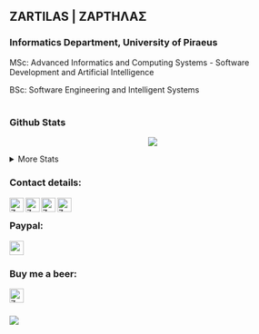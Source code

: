## ZARTILAS | ΖΑΡΤΗΛΑΣ
###  Informatics Department,  University of Piraeus
MSc: Advanced Informatics and Computing Systems - Software Development and Αrtificial Intelligence

BSc: Software Engineering and Intelligent Systems
#
<!DOCTYPE html>
<html>
<head>
 <meta name="viewport" content="width=device-width, initial-scale=1">
</div> 

<body>
 
 ### Github Stats
 
<p align="center">
 <img src="https://github-readme-streak-stats.herokuapp.com?user=zartilas&theme=github-dark&hide_border=false&border=C3D1D9&date_format=j%20M%5B%20Y%5D&fire=FF5D00F4&sideLabels=58A6FF&currStreakLabel=58A6FF&dates=C3D1D9&sideNums=C3D1D9&currStreakNum=C3D1D9&stroke=1F6FEBF4&ring=1F6FEB")](https://git.io/streak-stats)
 </p>
 
<details>
 <summary>More Stats</summary>
 
 <br />
 
![GitHub stats](https://github-readme-stats.vercel.app/api?username=zartilas&theme=github_dark&show_icons=true&include_all_commits=true&count_private=true&custom_title=Stats)
         
[![Top Langs](https://github-readme-stats.vercel.app/api/top-langs/?username=zartilas&langs_count=7&theme=github_dark&layout=compact&hide=asp.net,html,css,shaderlab,hlsl,ruby)](https://github.com/zartilas/github-readme-stats)
 
</details>
 
 

<h3 align="left"> Contact details:</h3>
<p align="left">
 
<a href="mailto: vzartilas@pm.me">
  <img align="left" alt="Zartilas | Email" width="25px" src="https://user-images.githubusercontent.com/36131492/158048905-c0270fc9-1d5b-42d2-a29b-ff51eb2e1448.png"/>
</a>
<a href="https://t.me/zartilas">
  <img align="left" alt="Zartilas | Telegram" width="25px" src="https://user-images.githubusercontent.com/36131492/158048809-25f4d2db-73d0-4837-9273-64f8f2331bdf.png" />
</a>
<a href="https://linkedin.com/in/zartilas">
  <img align="left" alt="Zartilas | Linkedin" width="25px" src="https://user-images.githubusercontent.com/36131492/158049011-d9da229d-2dd3-4ff7-a4bc-9e8c6cd4a489.png"/>
 </a>
<a href="https://instagram.com/zartilas">
  <img align="left" alt="Zartilas | Instagram" width="25px" src="https://user-images.githubusercontent.com/36131492/158049056-56e3a853-a309-4bc5-a85a-a03fa8e51ce8.png"/>
</a> 
 
 <a href="https://zartilas.me">
<!--   <img align="left" alt="Zartilas | Webstie" width="25px" src=""/> -->
</a> 
 

 
<!-- <a href="https://linkedin.com/in/zartilas" target="blank"><h4> • Linked-In <h4/></a> 
<a href="https://instagram.com/zartilas" target="blank"><h4> • Instagram <h4/></a>
<a href="https://t.me/zartilas" target="blank"><h4> • Telegram <h4/></a> -->
    
</p>


  <br />
 
### Paypal:
 
<a href="https://www.paypal.com/paypalme/zartilas">
  <img align="center"  width="25px" src="https://user-images.githubusercontent.com/36131492/158049124-995c368d-af07-4393-93e2-c32c717aae0e.png"/>                               
</a> 
 
 
### Buy me a beer:

 <a href="https://www.buymeacoffee.com/zartilas">
  <img align="left" alt="Zartilas | Beer" width="25px" src="https://user-images.githubusercontent.com/36131492/158049231-e04046f9-4f53-4abc-acd7-0f4a72bb90e5.png"/> 
</a> 
 
  <br />
  <br />
</body>
</html>
 
 ![](https://visitor-badge.laobi.icu/badge?page_id=zartilas.zartilas)

